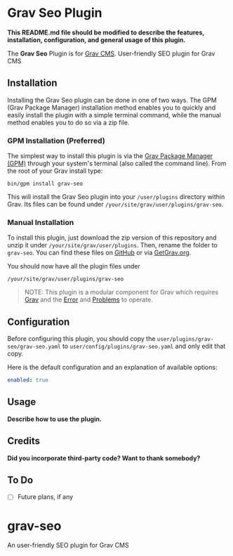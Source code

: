 # Grav Seo Plugin

**This README.md file should be modified to describe the features, installation, configuration, and general usage of this plugin.**

The **Grav Seo** Plugin is for [Grav CMS](http://github.com/getgrav/grav). User-friendly SEO plugin for Grav CMS

## Installation

Installing the Grav Seo plugin can be done in one of two ways. The GPM (Grav Package Manager) installation method enables you to quickly and easily install the plugin with a simple terminal command, while the manual method enables you to do so via a zip file.

### GPM Installation (Preferred)

The simplest way to install this plugin is via the [Grav Package Manager (GPM)](http://learn.getgrav.org/advanced/grav-gpm) through your system's terminal (also called the command line).  From the root of your Grav install type:

    bin/gpm install grav-seo

This will install the Grav Seo plugin into your `/user/plugins` directory within Grav. Its files can be found under `/your/site/grav/user/plugins/grav-seo`.

### Manual Installation

To install this plugin, just download the zip version of this repository and unzip it under `/your/site/grav/user/plugins`. Then, rename the folder to `grav-seo`. You can find these files on [GitHub](https://github.com/-12809352/grav-plugin-grav-seo) or via [GetGrav.org](http://getgrav.org/downloads/plugins#extras).

You should now have all the plugin files under

    /your/site/grav/user/plugins/grav-seo
	
> NOTE: This plugin is a modular component for Grav which requires [Grav](http://github.com/getgrav/grav) and the [Error](https://github.com/getgrav/grav-plugin-error) and [Problems](https://github.com/getgrav/grav-plugin-problems) to operate.

## Configuration

Before configuring this plugin, you should copy the `user/plugins/grav-seo/grav-seo.yaml` to `user/config/plugins/grav-seo.yaml` and only edit that copy.

Here is the default configuration and an explanation of available options:

```yaml
enabled: true
```

## Usage

**Describe how to use the plugin.**

## Credits

**Did you incorporate third-party code? Want to thank somebody?**

## To Do

- [ ] Future plans, if any

# grav-seo
An user-friendly SEO plugin for Grav CMS
